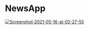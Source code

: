 # NewsApp
<a href="https://imgbb.com/"><img src="https://i.ibb.co/j5Wbtjw/Screenshot-2021-05-16-at-02-27-55.png" alt="Screenshot-2021-05-16-at-02-27-55" border="0"></a>
